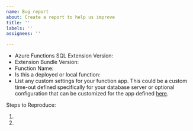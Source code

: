 ```yaml
---
name: Bug report
about: Create a report to help us improve
title: ''
labels: ''
assignees: ''

---
```

<!-- ⚠️⚠️ Do Not Delete This! bug_report_template ⚠️⚠️ -->
<!-- Please read our Rules of Conduct: https://opensource.microsoft.com/codeofconduct/ -->
<!-- 🔎 Search existing issues to avoid creating duplicates. -->
- Azure Functions SQL Extension Version:
- Extension Bundle Version:
- Function Name:
- Is this a deployed or local function:
- List any custom settings for your function app. This could be a custom time-out defined specifically for your database server or optional configuration that can be customized for the app defined [here](https://learn.microsoft.com/azure/azure-functions/functions-bindings-azure-sql-trigger?tabs=isolated-process%2Cportal&pivots=programming-language-csharp#optional-configuration).

Steps to Reproduce:

1.
2.

